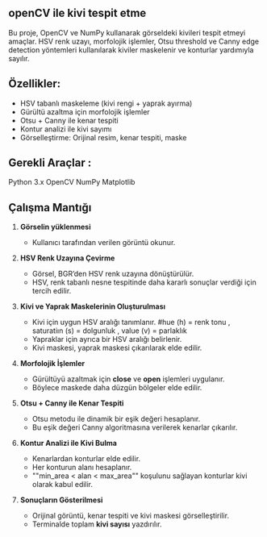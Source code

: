 ## openCV ile kivi tespit etme
Bu proje, OpenCV ve NumPy kullanarak görseldeki kivileri tespit etmeyi amaçlar.
HSV renk uzayı, morfolojik işlemler, Otsu threshold ve Canny edge detection yöntemleri kullanılarak kiviler maskelenir ve konturlar yardımıyla sayılır.

## Özellikler:
- HSV tabanlı maskeleme (kivi rengi + yaprak ayırma)
- Gürültü azaltma için morfolojik işlemler
- Otsu + Canny ile kenar tespiti
- Kontur analizi ile kivi sayımı
- Görselleştirme: Orijinal resim, kenar tespiti, maske

## Gerekli Araçlar :
Python 3.x
OpenCV
NumPy
Matplotlib

## Çalışma Mantığı

1. **Görselin yüklenmesi**
   - Kullanıcı tarafından verilen görüntü okunur.  

2. **HSV Renk Uzayına Çevirme**  
   - Görsel, BGR’den HSV renk uzayına dönüştürülür.  
   - HSV, renk tabanlı nesne tespitinde daha kararlı sonuçlar verdiği için tercih edilir.  

3. **Kivi ve Yaprak Maskelerinin Oluşturulması**  
   - Kivi için uygun HSV aralığı tanımlanır.  #hue (h) = renk tonu , saturatiın (s) = dolgunluk , value (v) = parlaklık
   - Yapraklar için ayrıca bir HSV aralığı belirlenir.  
   - Kivi maskesi, yaprak maskesi çıkarılarak elde edilir.  

4. **Morfolojik İşlemler**  
   - Gürültüyü azaltmak için **close** ve **open** işlemleri uygulanır.  
   - Böylece maskede daha düzgün bölgeler elde edilir.  

5. **Otsu + Canny ile Kenar Tespiti**  
   - Otsu metodu ile dinamik bir eşik değeri hesaplanır.  
   - Bu eşik değeri Canny algoritmasına verilerek kenarlar çıkarılır.  

6. **Kontur Analizi ile Kivi Bulma**  
   - Kenarlardan konturlar elde edilir.  
   - Her konturun alanı hesaplanır.  
   - ""min_area < alan < max_area"" koşulunu sağlayan konturlar kivi olarak kabul edilir.  

7. **Sonuçların Gösterilmesi**  
   - Orijinal görüntü, kenar tespiti ve kivi maskesi görselleştirilir.  
   - Terminalde toplam **kivi sayısı** yazdırılır.  
